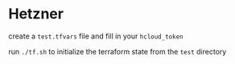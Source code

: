 # Hetzner

create a `test.tfvars` file and fill in your `hcloud_token`

run `./tf.sh` to initialize the terraform state from the `test` directory
